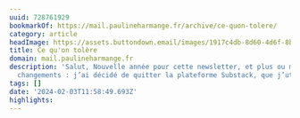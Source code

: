 ```yaml
---
uuid: 728761929
bookmarkOf: https://mail.paulineharmange.fr/archive/ce-quon-tolere/
category: article
headImage: https://assets.buttondown.email/images/1917c4db-8d60-4d6f-8b04-15c925918f71.png
title: Ce qu'on tolère
domain: mail.paulineharmange.fr
description: 'Salut, Nouvelle année pour cette newsletter, et plus ou moins grands
  changements : j’ai décidé de quitter la plateforme Substack, que j’utilisais depuis...'
tags: []
date: '2024-02-03T11:58:49.693Z'
highlights: 
---
```




